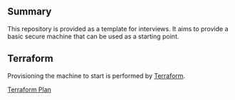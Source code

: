 ## Summary

This repository is provided as a template for interviews. It aims to
provide a basic secure machine that can be used as a starting point.

## Terraform

Provisioning the machine to start is performed by
[Terraform](https://www.terraform.io/).

[Terraform Plan](terraform/)
